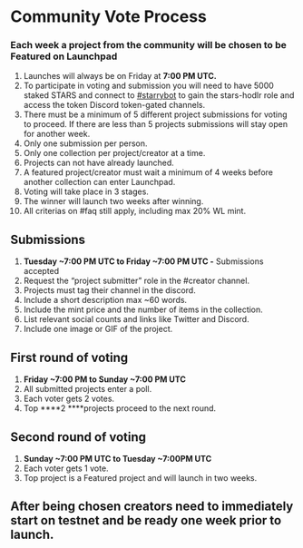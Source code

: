 # Community Vote Process

### Each week a project from the community will be chosen to be Featured on Launchpad

1. Launches will always be on Friday at **7:00 PM UTC.**
2. To participate in voting and submission you will need to have 5000 staked STARS and connect to [#starrybot](https://discord.com/channels/755548171941445642/943783586606243852) to gain the stars-hodlr role and access the token Discord token-gated channels.
3. There must be a minimum of 5 different project submissions for voting to proceed. If there are less than 5 projects submissions will stay open for another week.
4. Only one submission per person.
5. Only one collection per project/creator at a time.
6. Projects can not have already launched.
7. A featured project/creator must wait a minimum of 4 weeks before another collection can enter Launchpad.
8. Voting will take place in 3 stages.
9. The winner will launch two weeks after winning.
10. All criterias on #faq still apply, including max 20% WL mint.

## Submissions

1. **Tuesday \~7:00 PM UTC to Friday \~7:00 PM UTC -** Submissions accepted
2. Request the “project submitter” role in the #creator channel.
3. Projects must tag their channel in the discord.
4. Include a short description max \~60 words.
5. Include the mint price and the number of items in the collection.
6. List relevant social counts and links like Twitter and Discord.
7. Include one image or GIF of the project.

## First round of voting

1. **Friday \~7:00 PM to Sunday \~7:00 PM UTC**
2. All submitted projects enter a poll.
3. Each voter gets 2 votes.
4. Top \*\*\*\*2 \*\*\*\*projects proceed to the next round.

## Second round of voting

1. **Sunday \~7:00 PM UTC to Tuesday \~7:00PM UTC**
2. Each voter gets 1 vote.
3. Top project is a Featured project and will launch in two weeks.

## After being chosen creators need to immediately start on testnet and be ready one week prior to launch.
